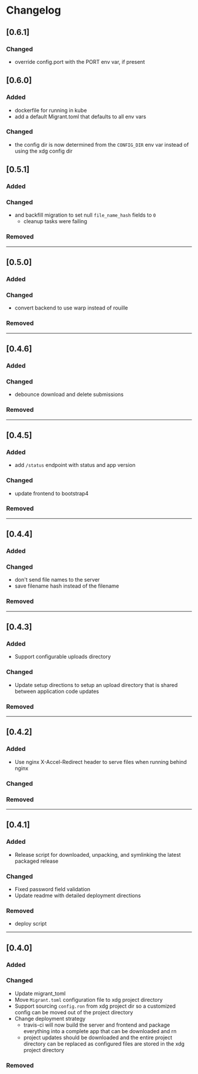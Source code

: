 # Changelog

## [0.6.1]
### Changed
- override config.port with the PORT env var, if present

## [0.6.0]
### Added
- dockerfile for running in kube
- add a default Migrant.toml that defaults to all env vars

### Changed
- the config dir is now determined from the `CONFIG_DIR` env var
  instead of using the xdg config dir

## [0.5.1]
### Added

### Changed
- and backfill migration to set null `file_name_hash` fields to `0`
    - cleanup tasks were failing

### Removed

----

## [0.5.0]
### Added

### Changed
- convert backend to use warp instead of rouille

### Removed

----

## [0.4.6]
### Added

### Changed
- debounce download and delete submissions

### Removed

----

## [0.4.5]
### Added
- add `/status` endpoint with status and app version

### Changed
- update frontend to bootstrap4

### Removed

----

## [0.4.4]
### Added

### Changed
- don't send file names to the server
- save filename hash instead of the filename

### Removed

----

## [0.4.3]
### Added
- Support configurable uploads directory

### Changed
- Update setup directions to setup an upload directory that
  is shared between application code updates

### Removed

----

## [0.4.2]
### Added
- Use nginx X-Accel-Redirect header to serve files when running
  behind nginx

### Changed

### Removed

----

## [0.4.1]
### Added
- Release script for downloaded, unpacking, and symlinking
  the latest packaged release

### Changed
- Fixed password field validation
- Update readme with detailed deployment directions

### Removed
- deploy script

----

## [0.4.0]
### Added

### Changed
- Update migrant_toml
- Move `Migrant.toml` configuration file to xdg project directory
- Support sourcing `config.ron` from xdg project dir so a customized
  config can be moved out of the project directory
- Change deployment strategy
    - travis-ci will now build the server and frontend and package
      everything into a complete app that can be downloaded and rn
    - project updates should be downloaded and the entire project
      directory can be replaced as configured files are stored
      in the xdg project directory

### Removed

